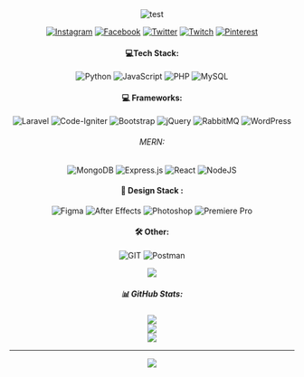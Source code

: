 <div align="center">
  <img src="https://github-widgetbox.vercel.app/api/profile?username=Wa8De&data=repositories,stars,commits&theme=muted" alt="test">

  [![Instagram](https://img.shields.io/badge/Instagram-%23E4405F.svg?logo=Instagram&logoColor=white)](https://instagram.com/elmejduube) 
  [![Facebook](https://img.shields.io/badge/Facebook-%231877F2.svg?logo=Facebook&logoColor=white)](https://facebook.com/moroccan.wade)
  [![Twitter](https://img.shields.io/badge/Twitter-%231DA1F2.svg?logo=Twitter&logoColor=white)](https://twitter.com/ussamae_) 
  [![Twitch](https://img.shields.io/badge/Twitch-%239146FF.svg?logo=Twitch&logoColor=white)](https://twitch.tv/Wa8De) 
  [![Pinterest](https://img.shields.io/badge/Pinterest-%23E60023.svg?logo=Pinterest&logoColor=white)](https://pinterest.com/morrocanwade) 


  #### **💻Tech Stack:**
  ![Python](https://img.shields.io/badge/python-3670A0?style=plastic&logo=python&logoColor=ffdd54)
  ![JavaScript](https://img.shields.io/badge/javascript-%23323330.svg?style=plastic&logo=javascript&logoColor=%23F7DF1E)
  ![PHP](https://img.shields.io/badge/php-%23777BB4.svg?style=plastic&logo=php&logoColor=white) 
  ![MySQL](https://img.shields.io/badge/mysql-%2300000f.svg?style=plastic&logo=mysql&logoColor=white)

  #### **💻 Frameworks:**
  ![Laravel](https://img.shields.io/badge/laravel-%23FF2D20.svg?style=plastic&logo=laravel&logoColor=white)
  ![Code-Igniter](https://img.shields.io/badge/CodeIgniter-%23EF4223.svg?style=plastic&logo=codeIgniter&logoColor=white) 
  ![Bootstrap](https://img.shields.io/badge/bootstrap-%238511FA.svg?style=plastic&logo=bootstrap&logoColor=white) 
  ![jQuery](https://img.shields.io/badge/jquery-%230769AD.svg?style=plastic&logo=jquery&logoColor=white)
  ![RabbitMQ](https://img.shields.io/badge/rabbitmq-FF6600?style=plastic&logo=rabbitmq&logoColor=white)
  ![WordPress](https://img.shields.io/badge/WordPress-%23117AC9.svg?style=plastic&logo=WordPress&logoColor=white) 

  ###### *MERN:*
  ![MongoDB](https://img.shields.io/badge/MongoDB-%234ea94b.svg?style=plastic&logo=mongodb&logoColor=white) 
  ![Express.js](https://img.shields.io/badge/express.js-%23404d59.svg?style=plastic&logo=express&logoColor=%2361DAFB) 
  ![React](https://img.shields.io/badge/react-%2320232a.svg?style=plastic&logo=react&logoColor=%2361DAFB)
  ![NodeJS](https://img.shields.io/badge/node.js-6DA55F?style=plastic&logo=node.js&logoColor=white) 

  #### **🎨 Design Stack :**
  ![Figma](https://img.shields.io/badge/figma-%23F24E1E.svg?style=plastic&logo=figma&logoColor=white) 
  ![ After Effects](https://img.shields.io/badge/Adobe%20After%20Effects-9999FF.svg?style=plastic&logo=Adobe%20After%20Effects&logoColor=white)
  ![ Photoshop](https://img.shields.io/badge/adobe%20photoshop-%2331A8FF.svg?style=plastic&logo=adobe%20photoshop&logoColor=white) 
  ![ Premiere Pro](https://img.shields.io/badge/Adobe%20Premiere%20Pro-9999FF.svg?style=plastic&logo=Adobe%20Premiere%20Pro&logoColor=white)

  #### **🛠️ Other:**
  ![GIT](https://img.shields.io/badge/Git-fc6d26?style=plastic&logo=git&logoColor=white)
  ![Postman](https://img.shields.io/badge/Postman-FF6C37?style=plastic&logo=postman&logoColor=white)
  <br/>

  
  [![](https://visitcount.itsvg.in/api?id=Wa8De&icon=2&color=0)](https://visitcount.itsvg.in)
  <h5>📊 GitHub Stats:</h5>
  <img src="https://github-readme-stats.vercel.app/api?username=Wa8De&theme=radical&hide_border=true&include_all_commits=true&count_private=true" /><br/>
  <img src="https://github-readme-streak-stats.herokuapp.com/?user=Wa8De&theme=radical&hide_border=true" /><br/>
  <img src="https://github-readme-stats.vercel.app/api/top-langs/?username=Wa8De&theme=radical&hide_border=true&include_all_commits=true&count_private=true&layout=compact" /><br/>

  
  <hr/>
  
  <img src="https://quotes-github-readme.vercel.app/api?type=vertical&theme=tokyonight" /><br/>

</div>
